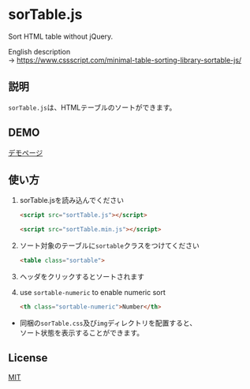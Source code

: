 # sorTable.js

Sort HTML table without jQuery.

English description   
→ https://www.cssscript.com/minimal-table-sorting-library-sortable-js/

## 説明

`sorTable.js`は、HTMLテーブルのソートができます。

## DEMO
[デモページ](https://beatdjam.github.io/sorTable.js)

## 使い方

1. sorTable.jsを読み込んでください  
	```html
	<script src="sortTable.js"></script>
	```	
	```html
	<script src="sortTable.min.js"></script>
	```
	
2. ソート対象のテーブルに`sortable`クラスをつけてください  
	```html
	<table class="sortable">
	```
3. ヘッダをクリックするとソートされます

4. use `sortable-numeric` to enable numeric sort
	``` html
	<th class="sortable-numeric">Number</th>
	```

*	同梱の`sorTable.css`及び`img`ディレクトリを配置すると、  
	ソート状態を表示することができます。

## License

[MIT](http://b4b4r07.mit-license.org)
